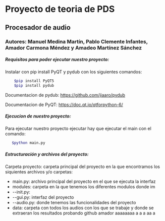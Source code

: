 # Proyecto de teoria de PDS 
## Procesador de audio
### Autores:  Manuel Medina Martín, Pablo Clemente Infantes, Amador Carmona Méndez y Amadeo Martínez Sánchez
##### Requisitos para poder ejecutar nuestro proyecto:
Instalar con pip install PyQT y pydub con los siguientes comandos:
~~~bash
    $pip install PyQT5
    $pip install pydub
~~~
Documentacion de pydub: https://github.com/jiaaro/pydub 

Documentacion de PyQT: https://doc.qt.io/qtforpython-6/
##### Ejecucion de nuestro proyecto:
Para ejecutar nuestro proyecto ejecutar hay que ejecutar el main con el comando:
 ~~~bash
    $python main.py
~~~
##### Estructuración y archivos del proyecto:
Carpeta proyecto: carpeta principal del proyecto en la que encontramos los siquientes archivos y/o carpetas:
- main.py: archivo principal del proyecto en el que se ejecuta la interfaz 
- modules: carpeta en la que tenemos los diferentes modulos donde im
- --init.py:
- --gui.py: interfaz del proyecto
- --audio.py: donde tenemos las funcionalidades del proyecto
- data: carpeta con todos los audios con los que se trabaje y donde se extraeran los resultados
probando github amador aaaaaaaa
a
a
a
aa
a

